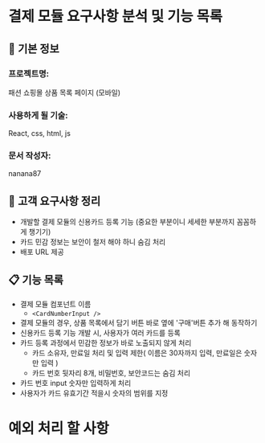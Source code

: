 # 결제 모듈 요구사항 분석 및 기능 목록

## 📌 기본 정보
### 프로젝트명: 
패션 쇼핑몰 상품 목록 페이지 (모바일)

### 사용하게 될 기술: 
React, css, html, js

### 문서 작성자:
nanana87

## 📝 고객 요구사항 정리
- 개발할 결제 모듈의 신용카드 등록 기능 (중요한 부분이니 세세한 부분까지 꼼꼼하게 챙기기)
- 카드 민감 정보는 보안이 철저 해야 하니 숨김 처리
- 배포 URL 제공

## 📋 기능 목록
- 결제 모듈 컴포넌트 이름
  - `<CardNumberInput />`
- 결제 모듈의 경우, 상품 목록에서 담기 버튼 바로 옆에 '구매'버튼 추가 해 동작하기
- 신용카드 등록 기능 개발 시, 사용자가 여러 카드를 등록
- 카드 등록 과정에서 민감한 정보가 바로 노출되지 않게 처리
  - 카드 소유자, 만료일 처리 및 입력 제한( 이름은 30자까지 입력, 만료일은 숫자만 입력 )
  - 카드 번호 뒷자리 8개, 비밀번호, 보안코드는 숨김 처리
- 카드 번호 input 숫자만 입력하게 처리
- 사용자가 카드 유효기간 적을시 숫자의 범위를 지정

# 예외 처리 할 사항


 
 


